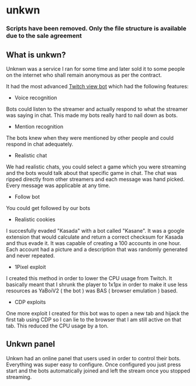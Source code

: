 # unkwn

### Scripts have been removed. Only the file structure is available due to the sale agreement

## What is unkwn?

Unknwn was a service I ran for some time and later sold it to some people on the internet who shall remain anonymous as per the contract.

It had the most advanced [Twitch view bot](https://github.com/coeex/YaBoi-V2) which had the following features:

- Voice recognition

Bots could listen to the streamer and actually respond to what the streamer was saying in chat. This made my bots really hard to nail down as bots.

- Mention recognition

The bots knew when they were mentioned by other people and could respond in chat adequately.

- Realistic chat

We had realistic chats, you could select a game which you were streaming and the bots would talk about that specific game in chat. The chat was ripped directly from other streamers and each message was hand picked. Every message was applicable at any time.

- Follow bot

You could get followed by our bots

- Realistic cookies

I succesfully evaded "Kasada" with a bot called "Kasane". It was a google extension that would calculate and return a correct checksum for Kasada and thus evade it. It was capable of creating a 100 accounts in one hour. Each account had a picture and a description that was randomly generated and never repeated.

- 1Pixel exploit

I created this method in order to lower the CPU usage from Twitch. It basically meant that I shrunk the player to 1x1px in order to make it use less resources as YaBoiV2 ( the bot ) was BAS ( browser emulation ) based.

- CDP exploits

One more exploit I created for this bot was to open a new tab and hijack the first tab using CDP so I can lie to the browser that I am still active on that tab. This reduced the CPU usage by a ton.

## Unkwn panel

Unkwn had an online panel that users used in order to control their bots. Everything was super easy to configure. Once configured you just press start and the bots automatically joined and left the stream once you stopped streaming. 

